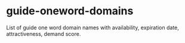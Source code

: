 # guide-oneword-domains
List of guide one word domain names with availability, expiration date, attractiveness, demand score.
